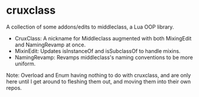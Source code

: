 # cruxclass
A collection of some addons/edits to middleclass, a Lua OOP library.

- CruxClass:	  A nickname for Middleclass augmented with both MixingEdit and NamingRevamp at once.
- MixinEdit:    Updates isInstanceOf and isSubclassOf to handle mixins.
- NamingRevamp: Revamps middleclass's naming conventions to be more uniform.

Note: Overload and Enum having nothing to do with cruxclass, and are only here until I get around to fleshing them out, and moving them into their own repos.

